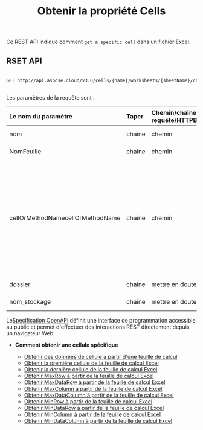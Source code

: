 ﻿---
title: Obtenir la propriété Cells
type: docs
url: /fr/get-cells-properties/
weight: 130
---
Ce REST API indique comment `get a specific cell` dans un fichier Excel.

## RSET API
 
```bash
 
GET http://api.aspose.cloud/v3.0/cells/{name}/worksheets/{sheetName}/cells/{cellOrMethodName}
 
```
 Les paramètres de la requête sont :
 
| Le nom du paramètre| Taper| Chemin/chaîne de requête/HTTPBody|Description|
|:- |:- |:- |:- |
| nom| chaîne| chemin| Nom du document.|
| NomFeuille| chaîne| chemin| Nom de la feuille de calcul.|
| cellOrMethodNamecellOrMethodName| chaîne| chemin| Le nom de la cellule ou de la méthode. (Valeur du nom de la méthode : firstcell, endcell, maxrow, maxdatarow, maxcolumn, maxdatacolumn, minrow, mindatarow, mincolumn, mindatacolumn et cellName.)|
| dossier| chaîne| mettre en doute| Dossier du document.|
| nom_stockage| chaîne| mettre en doute| nom de stockage.|
 
 Le[Spécification OpenAPI](https://apireference.aspose.cloud/cells/#/Cells/GetWorksheetCell) définit une interface de programmation accessible au public et permet d'effectuer des interactions REST directement depuis un navigateur Web.


- **Comment obtenir une cellule spécifique**

   - [Obtenir des données de cellule à partir d'une feuille de calcul](/cells/fr/get-cell-data-from-a-worksheet/)
   - [Obtenir la première cellule de la feuille de calcul Excel](/cells/fr/get-first-cell-from-excel-worksheet/)
   - [Obtenir la dernière cellule de la feuille de calcul Excel](/cells/fr/get-last-cell-of-excel-worksheet/)
   - [Obtenir MaxRow à partir de la feuille de calcul Excel](/cells/fr/get-maxrow-from-excel-worksheet/)
   - [Obtenir MaxDataRow à partir de la feuille de calcul Excel](/cells/fr/get-maxdatarow-from-excel-worksheet/)
   - [Obtenir MaxColumn à partir de la feuille de calcul Excel](/cells/fr/get-maxcolumn-from-excel-worksheet/)
   - [Obtenir MaxDataColumn à partir de la feuille de calcul Excel](/cells/fr/get-maxdatacolumn-from-excel-worksheet/)
   - [Obtenir MinRow à partir de la feuille de calcul Excel](/cells/fr/get-minrow-from-excel-worksheet/)
   - [Obtenir MinDataRow à partir de la feuille de calcul Excel](/cells/fr/get-mindatarow-from-excel-worksheet/)
   - [Obtenir MinColumn à partir de la feuille de calcul Excel](/cells/fr/get-mincolumn-from-excel-worksheet/)
   - [Obtenir MinDataColumn à partir de la feuille de calcul Excel](/cells/fr/get-mindatacolumn-from-excel-worksheet/)

